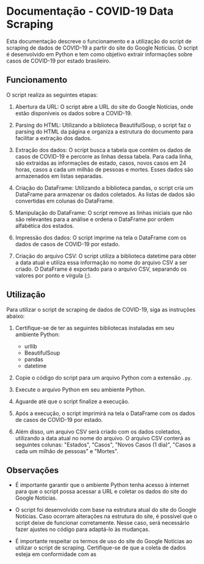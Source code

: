 # Documentação - COVID-19 Data Scraping

Esta documentação descreve o funcionamento e a utilização do script de scraping de dados de COVID-19 a partir do site do Google Notícias. O script é desenvolvido em Python e tem como objetivo extrair informações sobre casos de COVID-19 por estado brasileiro.

## Funcionamento

O script realiza as seguintes etapas:

1. Abertura da URL: O script abre a URL do site do Google Notícias, onde estão disponíveis os dados sobre a COVID-19.

2. Parsing do HTML: Utilizando a biblioteca BeautifulSoup, o script faz o parsing do HTML da página e organiza a estrutura do documento para facilitar a extração dos dados.

3. Extração dos dados: O script busca a tabela que contém os dados de casos de COVID-19 e percorre as linhas dessa tabela. Para cada linha, são extraídas as informações de estado, casos, novos casos em 24 horas, casos a cada um milhão de pessoas e mortes. Esses dados são armazenados em listas separadas.

4. Criação do DataFrame: Utilizando a biblioteca pandas, o script cria um DataFrame para armazenar os dados coletados. As listas de dados são convertidas em colunas do DataFrame.

5. Manipulação do DataFrame: O script remove as linhas iniciais que não são relevantes para a análise e ordena o DataFrame por ordem alfabética dos estados.

6. Impressão dos dados: O script imprime na tela o DataFrame com os dados de casos de COVID-19 por estado.

7. Criação do arquivo CSV: O script utiliza a biblioteca datetime para obter a data atual e utiliza essa informação no nome do arquivo CSV a ser criado. O DataFrame é exportado para o arquivo CSV, separando os valores por ponto e vírgula (;).

## Utilização

Para utilizar o script de scraping de dados de COVID-19, siga as instruções abaixo:

1. Certifique-se de ter as seguintes bibliotecas instaladas em seu ambiente Python:
   - urllib
   - BeautifulSoup
   - pandas
   - datetime

2. Copie o código do script para um arquivo Python com a extensão `.py`.

3. Execute o arquivo Python em seu ambiente Python.

4. Aguarde até que o script finalize a execução.

5. Após a execução, o script imprimirá na tela o DataFrame com os dados de casos de COVID-19 por estado.

6. Além disso, um arquivo CSV será criado com os dados coletados, utilizando a data atual no nome do arquivo. O arquivo CSV conterá as seguintes colunas: "Estados", "Casos", "Novos Casos (1 dia)", "Casos a cada um milhão de pessoas" e "Mortes".

## Observações

- É importante garantir que o ambiente Python tenha acesso à internet para que o script possa acessar a URL e coletar os dados do site do Google Notícias.

- O script foi desenvolvido com base na estrutura atual do site do Google Notícias. Caso ocorram alterações na estrutura do site, é possível que o script deixe de funcionar corretamente. Nesse caso, será necessário fazer ajustes no código para adaptá-lo às mudanças.

- É importante respeitar os termos de uso do site do Google Notícias ao utilizar o script de scraping. Certifique-se de que a coleta de dados esteja em conformidade com as
